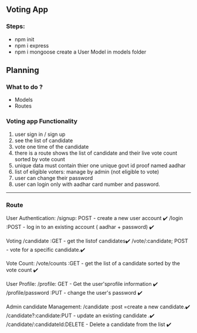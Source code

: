 ## Voting App

### Steps:
-   npm init
-   npm i express
-   npm i mongoose
    create a User Model in models folder

## Planning
### What to do ?
-   Models
-   Routes

### Voting app Functionality

1.  user sign in / sign up
2.  see the list of candidate
3.  vote one time of the candidate
4.  there is a route shows the list of candidate and their live vote count sorted by vote count
5. unique data must contain thier one unique govt id proof named aadhar
6. list of eligible voters: manage by admin (not eligible to vote)
7. user can change their password
8. user can login only with aadhar card number and password.

--------------------------------------

### Route
User Authentication:
    /signup: POST - create a new user account ✔️
    /login :POST - log in to an existing account ( aadhar + password) ✔️

Voting
    /candidate :GET - get the listof candidates✔️
    /vote/:candidate; POST - vote for a specific candidate.✔️

Vote Count:
    /vote/counts :GET - get the list of a candidate sorted by the vote count ✔️

User Profile:
    /profile: GET - Get the user'sprofile information ✔️
    /profile/password :PUT - change the user's password ✔️

Admin candidate Management:
    /candidate :post =create a new candidate.✔️
    /candidate?:candidate:PUT - update an existing candidate .✔️
    /candidate/:candidateId:DELETE - Delete a candidate from the list  ✔️